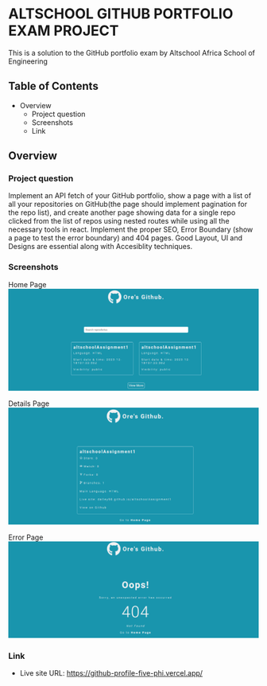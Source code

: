 # ALTSCHOOL GITHUB PORTFOLIO EXAM PROJECT

This is a solution to the GitHub portfolio exam by Altschool Africa School of Engineering

## Table of Contents

* Overview
   * Project question
   * Screenshots
   * Link

## Overview 

### Project question
Implement an API fetch of your GitHub portfolio, show a page with a list of all your repositories on GitHub(the page should implement pagination for the repo list), and create another page showing data for a single repo clicked from the list of repos using nested routes while using all the necessary tools in react. Implement the proper SEO, Error Boundary (show a page to test the error boundary) and 404 pages. Good Layout, UI and Designs are essential along with Accesiblity techniques.

### Screenshots
Home Page
![Home page image](image-1.png)

Details Page
![Repository details page](image-2.png)

Error Page
![Error page](image-3.png)

### Link
* Live site URL: https://github-profile-five-phi.vercel.app/

